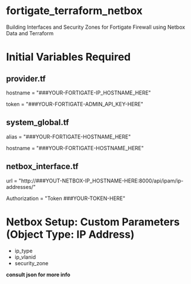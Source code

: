 # fortigate_terraform_netbox
Building Interfaces and Security Zones for Fortigate Firewall using Netbox Data and Terraform



# Initial Variables Required

## provider.tf
  hostname = "###YOUR-FORTIGATE-IP_HOSTNAME_HERE"

  token    = "###YOUR-FORTIGATE-ADMIN_API_KEY-HERE"

## system_global.tf
  alias          = "###YOUR-FORTIGATE-HOSTNAME_HERE"
  
  hostname       = "###YOUR-FORTIGATE-HOSTNAME_HERE"



## netbox_interface.tf
  url = "http://###YOUT-NETBOX-IP_HOSTNAME-HERE:8000/api/ipam/ip-addresses/"
  
  Authorization = "Token ###YOUR-TOKEN-HERE"



# Netbox Setup: Custom Parameters (Object Type: IP Address)
- ip_type
- ip_vlanid 
- security_zone


**consult json for more info**
